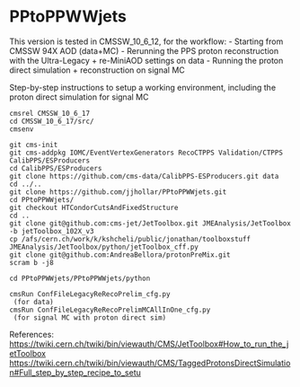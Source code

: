 # PPtoPPWWjets
This version is tested in CMSSW_10_6_12, for the workflow:
     - Starting from CMSSW 94X AOD (data+MC)
     - Rerunning the PPS proton reconstruction with the Ultra-Legacy + re-MiniAOD settings on data 
     - Running the proton direct simulation + reconstruction on signal MC

Step-by-step instructions to setup a working environment, including the proton direct simulation for signal MC

	cmsrel CMSSW_10_6_17
	cd CMSSW_10_6_17/src/
	cmsenv

	git cms-init
	git cms-addpkg IOMC/EventVertexGenerators RecoCTPPS Validation/CTPPS CalibPPS/ESProducers
	cd CalibPPS/ESProducers
	git clone https://github.com/cms-data/CalibPPS-ESProducers.git data
	cd ../..
	git clone https://github.com/jjhollar/PPtoPPWWjets.git
	cd PPtoPPWWjets/
	git checkout HTCondorCutsAndFixedStructure 
	cd ..
	git clone git@github.com:cms-jet/JetToolbox.git JMEAnalysis/JetToolbox -b jetToolbox_102X_v3
	cp /afs/cern.ch/work/k/kshcheli/public/jonathan/toolboxstuff JMEAnalysis/JetToolbox/python/jetToolbox_cff.py
	git clone git@github.com:AndreaBellora/protonPreMix.git
	scram b -j8

	cd PPtoPPWWjets/PPtoPPWWjets/python

    cmsRun ConfFileLegacyReRecoPrelim_cfg.py
	 (for data)
	cmsRun ConfFileLegacyReRecoPrelimMCAllInOne_cfg.py 
	 (for signal MC with proton direct sim)

References:
	https://twiki.cern.ch/twiki/bin/viewauth/CMS/JetToolbox#How_to_run_the_jetToolbox
	https://twiki.cern.ch/twiki/bin/viewauth/CMS/TaggedProtonsDirectSimulation#Full_step_by_step_recipe_to_setu

